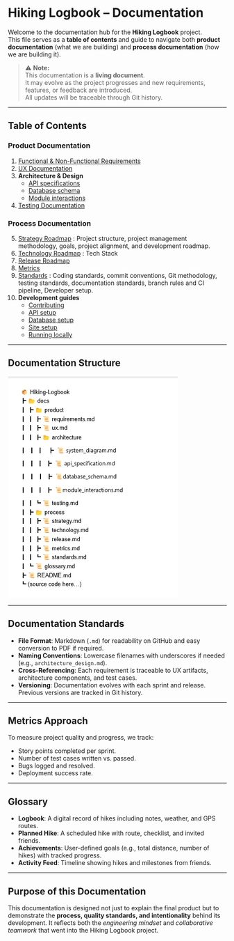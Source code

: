 # Hiking Logbook – Documentation

Welcome to the documentation hub for the **Hiking Logbook** project.  
This file serves as a **table of contents** and guide to navigate both **product documentation** (what we are building) and **process documentation** (how we are building it).  

> ⚠️ **Note:**  
> This documentation is a **living document**.  
> It may evolve as the project progresses and new requirements, features, or feedback are introduced.  
> All updates will be traceable through Git history.


---

##  Table of Contents

### Product Documentation
1. [Functional & Non-Functional Requirements](https://hikers-for-life.github.io/Hiking-Logbook/product/requirements.html)
2. [UX Documentation](https://hikers-for-life.github.io/Hiking-Logbook/product/ux.html)
3. **Architecture & Design**
     - [API specifications](https://hikers-for-life.github.io/Hiking-Logbook/product/architecture/api_specifications.html)
     - [Database schema](https://hikers-for-life.github.io/Hiking-Logbook/product/architecture/database_schema.html)
     - [Module interactions](https://hikers-for-life.github.io/Hiking-Logbook/product/architecture/module_interactions.html)
4. [Testing Documentation](https://hikers-for-life.github.io/Hiking-Logbook/product/testing.html)

### Process Documentation
5. [Strategy Roadmap](https://hikers-for-life.github.io/Hiking-Logbook/process/strategy.html) : Project structure, project management           methodology, goals, project alignment, and development roadmap. 
6. [Technology Roadmap](https://hikers-for-life.github.io/Hiking-Logbook/process/technology.html) : Tech Stack
7. [Release Roadmap](https://hikers-for-life.github.io/Hiking-Logbook/process/release.html)
8. [Metrics](https://hikers-for-life.github.io/Hiking-Logbook/process/metrics.html)
9. [Standards](https://hikers-for-life.github.io/Hiking-Logbook/process/standards.html) : Coding standards, commit conventions, Git           methodology, testing standards, documentation standards, branch rules and CI pipeline, Developer setup.
10. **Development guides**
      - [Contributing](https://hikers-for-life.github.io/Hiking-Logbook/process/development/contributing.html)
      - [API setup](https://hikers-for-life.github.io/Hiking-Logbook/process/development/api_setup.html)
      - [Database setup](https://hikers-for-life.github.io/Hiking-Logbook/process/development/database_setup.html)
      - [Site setup](https://hikers-for-life.github.io/Hiking-Logbook/process/development/site_setup.html)
      - [Running locally](https://hikers-for-life.github.io/Hiking-Logbook/process/development/running_locally.html)



---

##  Documentation Structure

![text](doc_structure.png)  



---

##  Documentation Standards

- **File Format**: Markdown (`.md`) for readability on GitHub and easy conversion to PDF if required.  
- **Naming Conventions**: Lowercase filenames with underscores if needed (e.g., `architecture_design.md`).  
- **Cross-Referencing**: Each requirement is traceable to UX artifacts, architecture components, and test cases.  
- **Versioning**: Documentation evolves with each sprint and release. Previous versions are tracked in Git history.  

---

##  Metrics Approach

To measure project quality and progress, we track:
- Story points completed per sprint.  
- Number of test cases written vs. passed.  
- Bugs logged and resolved.  
- Deployment success rate.  

---

##  Glossary

- **Logbook**: A digital record of hikes including notes, weather, and GPS routes.  
- **Planned Hike**: A scheduled hike with route, checklist, and invited friends.  
- **Achievements**: User-defined goals (e.g., total distance, number of hikes) with tracked progress.  
- **Activity Feed**: Timeline showing hikes and milestones from friends.  

---

##  Purpose of this Documentation

This documentation is designed not just to explain the final product but to demonstrate the **process, quality standards, and intentionality** behind its development. It reflects both the *engineering mindset* and *collaborative teamwork* that went into the Hiking Logbook project.









